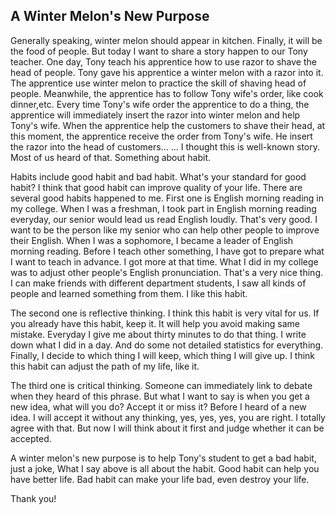 ## A Winter Melon's New Purpose

Generally speaking, winter melon should appear in kitchen. Finally, it will be the food of people. But today I want to share a story happen to our Tony teacher. One day, Tony teach his apprentice how to use razor to shave the head of people. Tony gave his apprentice a winter melon with a razor into it. The apprentice use winter melon to practice the skill of shaving head of people. Meanwhile, the apprentice has to follow Tony wife's order, like cook dinner,etc. Every time Tony's wife order the apprentice to do a thing, the apprentice will immediately insert the razor into winter melon and help Tony's wife. When the apprentice help the customers to shave their head, at this moment, the apprentice receive the order from Tony's wife. He insert the razor into the head of customers... ...  I thought this is well-known story. Most of us heard of that. Something about habit.

Habits include good habit and bad habit. What's your standard for good habit? I think that good habit can improve quality of your life.  There are several good habits happened to me. First one is English morning reading in my college. When I was a freshman, I took part in English morning reading everyday, our senior would lead us read English loudly. That's very good. I want to be the person like my senior who can help other people to improve their English. When I was a sophomore, I became a leader of English morning reading. Before I teach other something, I have got to prepare what I want to teach in advance. I got more at that time. What I did in my college was to adjust other people's English pronunciation. That's a very nice thing. I can make friends with different department students, I saw all kinds of people and learned something from them. I like this habit.

The second one is reflective thinking. I think this habit is very vital for us. If you already have this habit, keep it. It will help you avoid making same mistake. Everyday I give me about thirty minutes to do that thing. I write down what I did in a day. And do some not detailed statistics for everything. Finally, I decide to which thing I will keep, which thing I will give up. I think this habit can adjust the path of my life, like it.

The third one is critical thinking. Someone can immediately link to debate when they heard of this phrase. But what I want to say is when you get a new idea, what will you do? Accept it or miss it? Before I heard of a new idea. I will accept it without any thinking, yes, yes, yes, you are right. I totally agree with that. But now I will think about it first and judge whether it can be accepted.

A winter melon's new purpose is to help Tony's student to get a bad habit, just a joke, What I say above is all about the habit. Good habit can help you have better life. Bad habit can make your life bad, even destroy your life. 

Thank  you!